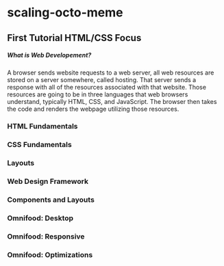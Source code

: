 # scaling-octo-meme

## First Tutorial HTML/CSS Focus

##### What is Web Developement?

A browser sends website requests to a web server, all web resources are stored on a server somewhere, called hosting. That server sends a response with all of the resources associated with that website. Those resources are going to be in three languages that web browsers understand, typically HTML, CSS, and JavaScript. The browser then takes the code and renders the webpage utilizing those resources.

### HTML Fundamentals

### CSS Fundamentals

### Layouts

### Web Design Framework

### Components and Layouts

### Omnifood: Desktop

### Omnifood: Responsive

### Omnifood: Optimizations

<!-- Second Tutorial CSS Focus
Third Tutorial JavaScript Focus
Fourth Tutorial React Focus
Fifth Tutorial NodeJS/MongoDB

First Project - Portfolio using HTML/CSS
Second Project - TBD
Third Project - TBD
Fourth Project - CSS Animations Focus
Fifth Project - ThreeJS -->
